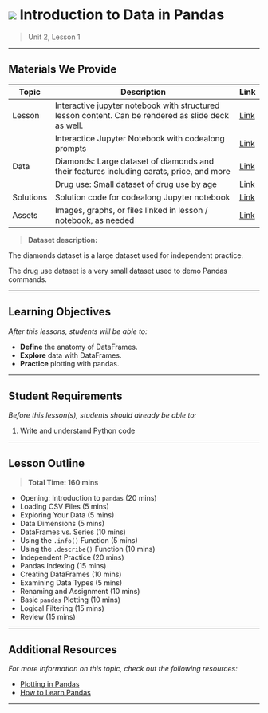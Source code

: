 <!--
Questions? Comments?:
1. Log an issue to this repo to alert us of a problem.
2. Suggest an edit yourself by forking this repo, making edits, and submitting a pull request with your changes back to our master branch.
3. Reach out to the data team on Slack and share your thoughts!
-->

# ![](https://ga-dash.s3.amazonaws.com/production/assets/logo-9f88ae6c9c3871690e33280fcf557f33.png) Introduction to Data in Pandas

> Unit 2, Lesson 1

<!--- Unit and Lesson or sequence information. This template is an instructor-facing description of lesson contents. Students who fork these repos may also be able to view. --->

---

## Materials We Provide

<!--- This section is a table of contents for the lesson. The table structure breaks down typical lesson resources into types, distinguishing between lesson notebooks and other supporting materials. Note that the table below demonstrates the total possible range of materials; most lessons won't require all of the categories below. Also note that every item in the repo should get its own line and link, like the example shown for data. --->

| Topic | Description | Link |
| --- | --- | --- |
| Lesson | Interactive jupyter notebook with structured lesson content. Can be rendered as slide deck as well.| [Link](./intro-to-pandas.ipynb)|
||Interactice Jupyter Notebook with codealong prompts |[Link](./intro-to-pandas-codealong.ipynb)|
| Data | Diamonds: Large dataset of diamonds and their features including carats, price, and more | [Link](./datasets/diamonds.csv)|
|| Drug use: Small dataset of drug use by age | [Link](./datasets/drug-use-by-age.csv)|
| Solutions | Solution code for codealong Jupyter notebook | [Link](./solution-code/ram-intro-to-pandas-workbook.ipynb)|
| Assets | Images, graphs, or files linked in lesson / notebook, as needed | [Link](./assets/)|

> **Dataset description:** 

The diamonds dataset is a large dataset used for independent practice.

The drug use dataset is a very small dataset used to demo Pandas commands.

---

## Learning Objectives

<!--- This section lists the learning objectives of the lesson. For information on how to write clear learning objectives, see: http://ii.library.jhu.edu/2016/07/20/writing-effective-learning-objectives/ --->

*After this lessons, students will be able to:*

- **Define** the anatomy of DataFrames.
- **Explore** data with DataFrames.
- **Practice** plotting with pandas.
---

## Student Requirements

<!--- This section explains the relevant prerequisites; in other words, what do students need to know to be able to benefit and perform the tasks required in this lesson? This includes lists of skills or prior learning objectives --->

*Before this lesson(s), students should already be able to:*

1. Write and understand Python code

---

## Lesson Outline

<!--- This section outlines the lesson plan with relevant sections and subsections, providing both the total time required as well as suggestions for timing in each subsection --->

> **Total Time: 160 mins**

- Opening: Introduction to `pandas` (20 mins)
- Loading CSV Files (5 mins)
- Exploring Your Data (5 mins)
- Data Dimensions (5 mins)
- DataFrames vs. Series (10 mins)
- Using the `.info()` Function (5 mins)
- Using the `.describe()` Function (10 mins)
- Independent Practice (20 mins)
- Pandas Indexing (15 mins)
- Creating DataFrames (10 mins)
- Examining Data Types (5 mins)
- Renaming and Assignment (10 mins)
- Basic `pandas` Plotting (10 mins)
- Logical Filtering (15 mins)
- Review (15 mins)

---

<!--- If a repo contains any additional practice files or supplementary resources (PDFs, etc) describe them here  --->

## Additional Resources

<!--- This section lists useful reference materials that can inform, extend, or deepen a student's understanding of the material. While this may seem like a "nice to have" feature, we normally see a range of advanced and remedial students in our classes. Curating these resources allows us to provide targeted materials and suggestions that instructors can use to support different student needs. --->

*For more information on this topic, check out the following resources:*

- [Plotting in Pandas](https://pandas.pydata.org/pandas-docs/stable/visualization.html)
- [How to Learn Pandas](https://medium.com/dunder-data/how-to-learn-pandas-108905ab4955)

---